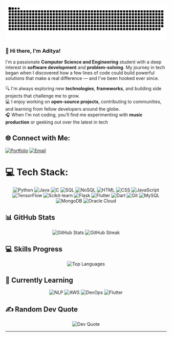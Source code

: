 <div align = "center">
  
  ![snake gif](https://github.com/adityasync/adityasync/blob/output/github-snake-dark.svg)
  
</div>



### 👋 Hi there, I'm Aditya!

I'm a passionate **Computer Science and Engineering** student with a deep interest in **software development** and **problem-solving**.
My journey in tech began when I discovered how a few lines of code could build powerful solutions that make a real difference — and I've been hooked ever since.

🔍 I'm always exploring new **technologies**, **frameworks**, and building side projects that challenge me to grow.<br>
💻 I enjoy working on **open-source projects**, contributing to communities, and learning from fellow developers around the globe.<br>
🎧 When I'm not coding, you’ll find me experimenting with **music production** or geeking out over the latest in tech<br>


## 🌐 Connect with Me:

[![Portfolio](https://img.shields.io/badge/Portfolio-Visit-orange)](https://adityasync.github.io/portfolio-web/)
[![Email](https://img.shields.io/badge/Email-Contact-red)](mailto:adityabuilds@outlook.com)

# 💻 Tech Stack:
<div align="center">
  <img src="https://img.shields.io/badge/Python-3776AB?style=for-the-badge&logo=python&logoColor=white" alt="Python" />
  <img src="https://img.shields.io/badge/Java-ED8B00?style=for-the-badge&logo=java&logoColor=white" alt="Java" />
  <img src="https://img.shields.io/badge/C-00599C?style=for-the-badge&logo=c&logoColor=white" alt="C" />
  <img src="https://img.shields.io/badge/SQL-4479A1?style=for-the-badge&logo=mysql&logoColor=white" alt="SQL" />
  <img src="https://img.shields.io/badge/NoSQL-4DB33D?style=for-the-badge&logo=mongodb&logoColor=white" alt="NoSQL" />
  <img src="https://img.shields.io/badge/HTML5-E34F26?style=for-the-badge&logo=html5&logoColor=white" alt="HTML" />
  <img src="https://img.shields.io/badge/CSS3-1572B6?style=for-the-badge&logo=css3&logoColor=white" alt="CSS" />
  <img src="https://img.shields.io/badge/JavaScript-F7DF1E?style=for-the-badge&logo=javascript&logoColor=black" alt="JavaScript" />
  <img src="https://img.shields.io/badge/TensorFlow-FF6F00?style=for-the-badge&logo=tensorflow&logoColor=white" alt="TensorFlow" />
  <img src="https://img.shields.io/badge/scikit_learn-F7931E?style=for-the-badge&logo=scikit-learn&logoColor=white" alt="Scikit-learn" />
  <img src="https://img.shields.io/badge/Flask-000000?style=for-the-badge&logo=flask&logoColor=white" alt="Flask" />
  <img src="https://img.shields.io/badge/Flutter-02569B?style=for-the-badge&logo=flutter&logoColor=white" alt="Flutter" />
  <img src="https://img.shields.io/badge/Dart-0175C2?style=for-the-badge&logo=dart&logoColor=white" alt="Dart" />
  <img src="https://img.shields.io/badge/Git-F05032?style=for-the-badge&logo=git&logoColor=white" alt="Git" />
  <img src="https://img.shields.io/badge/MySQL-4479A1?style=for-the-badge&logo=mysql&logoColor=white" alt="MySQL" />
  <img src="https://img.shields.io/badge/MongoDB-47A248?style=for-the-badge&logo=mongodb&logoColor=white" alt="MongoDB" />
  <img src="https://img.shields.io/badge/Oracle_Cloud-F80000?style=for-the-badge&logo=oracle&logoColor=white" alt="Oracle Cloud" />
</div>

## 📊 GitHub Stats
<div align="center">
<!-- GitHub Stats --> 
<img src="https://github-readme-stats-sigma-five.vercel.app/api?username=adityasync&show_icons=true&theme=tokyonight&count_private=true&include_all_commits=true&hide_border=true&border_radius=10&custom_title=Aditya's%20GitHub%20Stats" alt="GitHub Stats" width="48%" /> <!-- GitHub Streak -->
<img src="https://github-readme-streak-stats.herokuapp.com/?user=adityasync&theme=tokyonight&hide_border=true&border_radius=10" alt="GitHub Streak" width="48%" />

</div>

## 💻 Skills Progress
<div align="center">
  <!-- GitHub Top Languages -->
  <img 
    src="https://github-readme-stats-sigma-five.vercel.app/api/top-langs/?username=adityasync&layout=compact&theme=tokyonight&hide_border=true&border_radius=10" 
    alt="Top Languages" 
    width="48%" 
  />
</div>



## 🌱 Currently Learning
<div align="center">
  <img src="https://img.shields.io/badge/NLP-4285F4?style=for-the-badge&logo=google-translate&logoColor=white" alt="NLP" />
  <img src="https://img.shields.io/badge/AWS-232F3E?style=for-the-badge&logo=amazon-aws&logoColor=white" alt="AWS" />
  <img src="https://img.shields.io/badge/DevOps-2496ED?style=for-the-badge&logo=docker&logoColor=white" alt="DevOps" />
  <img src="https://img.shields.io/badge/Flutter-02569B?style=for-the-badge&logo=flutter&logoColor=white" alt="Flutter" />
</div>

## ✍️ Random Dev Quote
<div align="center">
  <img src="https://quotes-github-readme.vercel.app/api?type=vertical&theme=radical" alt="Dev Quote" />
</div>

---

